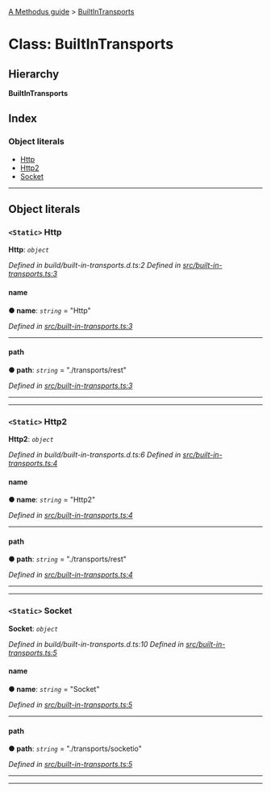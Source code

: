 [A Methodus guide](../README.md) > [BuiltInTransports](../classes/builtintransports.md)

# Class: BuiltInTransports

## Hierarchy

**BuiltInTransports**

## Index

### Object literals

* [Http](builtintransports.md#http)
* [Http2](builtintransports.md#http2)
* [Socket](builtintransports.md#socket)

---

## Object literals

<a id="http"></a>

### `<Static>` Http

**Http**: *`object`*

*Defined in build/built-in-transports.d.ts:2*
*Defined in [src/built-in-transports.ts:3](https://github.com/nodulusteam/methodus.dev/blob/c7705c6/src/built-in-transports.ts#L3)*

<a id="http.name"></a>

####  name

**● name**: *`string`* = "Http"

*Defined in [src/built-in-transports.ts:3](https://github.com/nodulusteam/methodus.dev/blob/c7705c6/src/built-in-transports.ts#L3)*

___
<a id="http.path"></a>

####  path

**● path**: *`string`* = "./transports/rest"

*Defined in [src/built-in-transports.ts:3](https://github.com/nodulusteam/methodus.dev/blob/c7705c6/src/built-in-transports.ts#L3)*

___

___
<a id="http2"></a>

### `<Static>` Http2

**Http2**: *`object`*

*Defined in build/built-in-transports.d.ts:6*
*Defined in [src/built-in-transports.ts:4](https://github.com/nodulusteam/methodus.dev/blob/c7705c6/src/built-in-transports.ts#L4)*

<a id="http2.name-1"></a>

####  name

**● name**: *`string`* = "Http2"

*Defined in [src/built-in-transports.ts:4](https://github.com/nodulusteam/methodus.dev/blob/c7705c6/src/built-in-transports.ts#L4)*

___
<a id="http2.path-1"></a>

####  path

**● path**: *`string`* = "./transports/rest"

*Defined in [src/built-in-transports.ts:4](https://github.com/nodulusteam/methodus.dev/blob/c7705c6/src/built-in-transports.ts#L4)*

___

___
<a id="socket"></a>

### `<Static>` Socket

**Socket**: *`object`*

*Defined in build/built-in-transports.d.ts:10*
*Defined in [src/built-in-transports.ts:5](https://github.com/nodulusteam/methodus.dev/blob/c7705c6/src/built-in-transports.ts#L5)*

<a id="socket.name-2"></a>

####  name

**● name**: *`string`* = "Socket"

*Defined in [src/built-in-transports.ts:5](https://github.com/nodulusteam/methodus.dev/blob/c7705c6/src/built-in-transports.ts#L5)*

___
<a id="socket.path-2"></a>

####  path

**● path**: *`string`* = "./transports/socketio"

*Defined in [src/built-in-transports.ts:5](https://github.com/nodulusteam/methodus.dev/blob/c7705c6/src/built-in-transports.ts#L5)*

___

___

